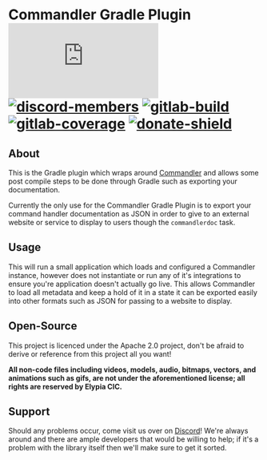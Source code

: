 # Commandler Gradle Plugin [![matrix-members]][matrix] [![discord-members]][Discord] [![gitlab-build]][gitlab] [![gitlab-coverage]][gitlab] [![donate-shield]][elypia-donate]

## About
This is the Gradle plugin which wraps around [Commandler] and allows some post
compile steps to be done through Gradle such as exporting your documentation.

Currently the only use for the Commandler Gradle Plugin is to export your 
command handler documentation as JSON in order to give to an external website
or service to display to users though the `commandlerdoc` task.

## Usage
This will run a small application which loads and configured a Commandler
instance, however does not instantiate or run any of it's integrations
to ensure you're application doesn't actually go live. This allows
Commandler to load all metadata and keep a hold of it in a state it
can be exported easily into other formats such as JSON for passing
to a website to display.

## Open-Source
This project is licenced under the Apache 2.0 project, don't be afraid to derive or reference
from this project all you want!

**All non-code files including videos, models, audio, bitmaps, vectors, and 
animations such as gifs, are not under the aforementioned license; all rights
are reserved by Elypia CIC.** 

## Support
Should any problems occur, come visit us over on [Discord]! We're always around and
there are ample developers that would be willing to help; if it's a problem with the library
itself then we'll make sure to get it sorted.

[matrix]: https://matrix.to/#/+elypia:matrix.org "Matrix Invite"
[Discord]: https://discordapp.com/invite/hprGMaM "Discord Invite"
[gitlab]: https://gitlab.com/Elypia/commandler-gradle-plugin/commits/master "Repository on GitLab"
[elypia-donate]: https://elypia.org/donate "Donate to Elypia"
[Commandler]: https://gitlab.com/Elypia/commandler "Commandler on GitLab"
[elypia]: https://elypia.org/ "Elypia Homepage"

[matrix-members]: https://img.shields.io/matrix/elypia-general:matrix.org?logo=matrix "Matrix Shield"
[gitlab-build]: https://gitlab.com/Elypia/commandler-gradle-plugin/badges/master/pipeline.svg "GitLab Build Shield"
[gitlab-coverage]: https://gitlab.com/Elypia/commandler-gradle-plugin/badges/master/coverage.svg "GitLab Coverage Shield"
[discord-members]: https://discordapp.com/api/guilds/184657525990359041/widget.png "Discord Shield"
[donate-shield]: https://img.shields.io/badge/Elypia-Donate-blueviolet "Donate Shield"
